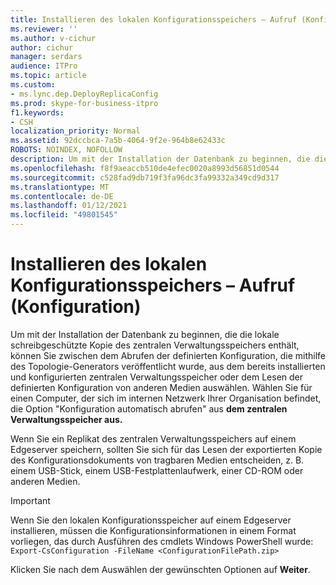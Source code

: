```yaml
---
title: Installieren des lokalen Konfigurationsspeichers – Aufruf (Konfiguration)
ms.reviewer: ''
ms.author: v-cichur
author: cichur
manager: serdars
audience: ITPro
ms.topic: article
ms.custom:
- ms.lync.dep.DeployReplicaConfig
ms.prod: skype-for-business-itpro
f1.keywords:
- CSH
localization_priority: Normal
ms.assetid: 92dccbca-7a5b-4064-9f2e-964b8e62433c
ROBOTS: NOINDEX, NOFOLLOW
description: Um mit der Installation der Datenbank zu beginnen, die die lokale schreibgeschützte Kopie des zentralen Verwaltungsspeichers enthält, können Sie zwischen dem Abrufen der definierten Konfiguration, die mithilfe des Topologie-Generators veröffentlicht wurde, aus dem bereits installierten und konfigurierten zentralen Verwaltungsspeicher oder dem Lesen der definierten Konfiguration von anderen Medien auswählen. Wählen Sie für einen Computer, der sich im internen Netzwerk Ihrer Organisation befindet, die Option "Konfiguration automatisch abrufen" aus dem zentralen Verwaltungsspeicher aus.
ms.openlocfilehash: f8f9aeaccb510de4efec0020a8993d56851d0544
ms.sourcegitcommit: c528fad9db719f3fa96dc3fa99332a349cd9d317
ms.translationtype: MT
ms.contentlocale: de-DE
ms.lasthandoff: 01/12/2021
ms.locfileid: "49801545"
---
```

# <a name="install-local-configuration-store-invoke-configure"></a>Installieren des lokalen Konfigurationsspeichers – Aufruf (Konfiguration)
 
Um mit der Installation der Datenbank zu beginnen, die die lokale schreibgeschützte Kopie des zentralen Verwaltungsspeichers enthält, können Sie zwischen dem Abrufen der definierten Konfiguration, die mithilfe des Topologie-Generators veröffentlicht wurde, aus dem bereits installierten und konfigurierten zentralen Verwaltungsspeicher oder dem Lesen der definierten Konfiguration von anderen Medien auswählen. Wählen Sie für einen Computer, der sich im internen Netzwerk Ihrer Organisation befindet, die Option "Konfiguration automatisch abrufen" aus **dem zentralen Verwaltungsspeicher aus.**
  
Wenn Sie ein Replikat des zentralen Verwaltungsspeichers auf einem Edgeserver speichern, sollten Sie sich für das Lesen der exportierten Kopie des Konfigurationsdokuments von tragbaren Medien entscheiden, z. B. einem USB-Stick, einem USB-Festplattenlaufwerk, einer CD-ROM oder anderen Medien. 
  
> [!IMPORTANT]
> Wenn Sie den lokalen Konfigurationsspeicher auf einem Edgeserver installieren, müssen die Konfigurationsinformationen in einem Format vorliegen, das durch Ausführen des cmdlets Windows PowerShell wurde:  `Export-CsConfiguration -FileName <ConfigurationFilePath.zip>`
  
Klicken Sie nach dem Auswählen der gewünschten Optionen auf **Weiter**.
  

